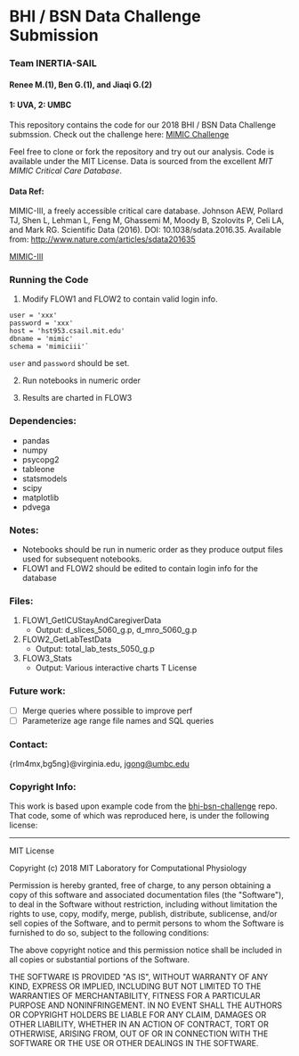 # BHI / BSN Data Challenge Submission

### Team INERTIA-SAIL
#### Renee M.(1), Ben G.(1), and Jiaqi G.(2)
#### 1: UVA, 2: UMBC

This repository contains the code for our 2018 BHI / BSN Data Challenge submssion. Check out the challenge here: [MIMIC Challenge](https://mimic.physionet.org/events/bhibsn-challenge/)


Feel free to clone or fork the repository and try out our analysis. Code is available under the MIT License. Data is sourced from the excellent *MIT MIMIC Critical Care Database*.

#### Data Ref:
MIMIC-III, a freely accessible critical care database. Johnson AEW, Pollard TJ, Shen L, Lehman L, Feng M, Ghassemi M, Moody B, Szolovits P, Celi LA, and Mark RG. Scientific Data (2016). DOI: 10.1038/sdata.2016.35. Available from: http://www.nature.com/articles/sdata201635


[MIMIC-III](https://mimic.physionet.org/)

### Running the Code

1. Modify FLOW1 and FLOW2 to contain valid login info. 

```
user = 'xxx'
password = 'xxx'
host = 'hst953.csail.mit.edu'
dbname = 'mimic'
schema = 'mimiciii'`
```

`user` and `password` should be set.

2. Run notebooks in numeric order

3. Results are charted in FLOW3

### Dependencies:

* pandas
* numpy
* psycopg2
* tableone
* statsmodels
* scipy
* matplotlib
* pdvega 

### Notes:

* Notebooks should be run in numeric order as they produce output files used for subsequent notebooks.
* FLOW1 and FLOW2 should be edited to contain login info for the database

### Files:

1. FLOW1_GetICUStayAndCaregiverData 
    * Output: d_slices_5060_g.p, d_mro_5060_g.p
2. FLOW2_GetLabTestData
    * Output: total_lab_tests_5050_g.p
3. FLOW3_Stats
    * Output: Various interactive charts
T License
### Future work:

- [ ] Merge queries where possible to improve perf
- [ ] Parameterize age range file names and SQL queries

### Contact:

{rlm4mx,bg5ng}@virginia.edu, jgong@umbc.edu

### Copyright Info:
This work is based upon example code from the [bhi-bsn-challenge](https://github.com/MIT-LCP/bhi-bsn-challenge) repo. That code, some of which was reproduced here, is under the following license:

---------

MIT License

Copyright (c) 2018 MIT Laboratory for Computational Physiology

Permission is hereby granted, free of charge, to any person obtaining a copy
of this software and associated documentation files (the "Software"), to deal
in the Software without restriction, including without limitation the rights
to use, copy, modify, merge, publish, distribute, sublicense, and/or sell
copies of the Software, and to permit persons to whom the Software is
furnished to do so, subject to the following conditions:

The above copyright notice and this permission notice shall be included in all
copies or substantial portions of the Software.

THE SOFTWARE IS PROVIDED "AS IS", WITHOUT WARRANTY OF ANY KIND, EXPRESS OR
IMPLIED, INCLUDING BUT NOT LIMITED TO THE WARRANTIES OF MERCHANTABILITY,
FITNESS FOR A PARTICULAR PURPOSE AND NONINFRINGEMENT. IN NO EVENT SHALL THE
AUTHORS OR COPYRIGHT HOLDERS BE LIABLE FOR ANY CLAIM, DAMAGES OR OTHER
LIABILITY, WHETHER IN AN ACTION OF CONTRACT, TORT OR OTHERWISE, ARISING FROM,
OUT OF OR IN CONNECTION WITH THE SOFTWARE OR THE USE OR OTHER DEALINGS IN THE
SOFTWARE.


